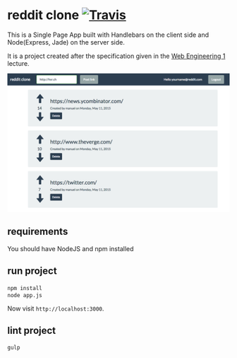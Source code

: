 # reddit clone [![Travis](https://travis-ci.org/silvanh/RedditClone.svg)](https://travis-ci.org/silvanh/RedditClone)

This is a Single Page App built with Handlebars on the client side 
and Node(Express, Jade) on the server side.

It is a project created after the specification given in the [ Web Engineering 1](http://studien.hsr.ch/allModules/24372_M_WED1.html) lecture.

![Screenshot](screenshot.png?raw=true "Screenshot of reddit clone")

## requirements

You should have NodeJS and npm installed

## run project

```
npm install
node app.js
```

Now visit `http://localhost:3000`.

## lint project

```
gulp
```